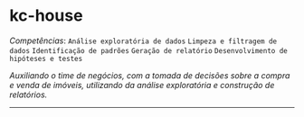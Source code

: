 # kc-house
*Competências*: ```Análise exploratória de dados``` ```Limpeza e filtragem de dados``` ```Identificação de padrões``` ```Geração de relatório``` ```Desenvolvimento de hipóteses e testes```

*Auxiliando o time de negócios, com a tomada de decisões sobre a compra e venda de imóveis, utilizando da análise exploratória e construção de relatórios.*

---

